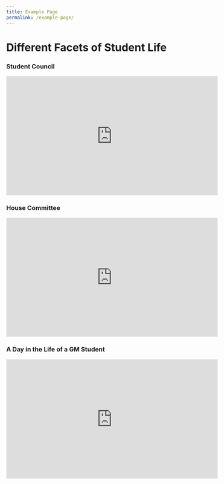 ```yaml
---
title: Example Page
permalink: /example-page/
---
```

# **Different Facets of Student Life**

### Student Council

<iframe width="560" height="315" src="https://www.youtube.com/embed/hUPWeluAbs0" title="YouTube video player" frameborder="0" allow="accelerometer; autoplay; clipboard-write; encrypted-media; gyroscope; picture-in-picture" allowfullscreen></iframe>



### House Committee

<iframe width="560" height="315" src="https://www.youtube.com/embed/2vjFI2_UQ6Y" title="YouTube video player" frameborder="0" allow="accelerometer; autoplay; clipboard-write; encrypted-media; gyroscope; picture-in-picture" allowfullscreen></iframe>


### A Day in the Life of a GM Student

<iframe width="560" height="315" src="https://www.youtube.com/embed/ZrjZlLUUdPk" title="YouTube video player" frameborder="0" allow="accelerometer; autoplay; clipboard-write; encrypted-media; gyroscope; picture-in-picture" allowfullscreen></iframe>

